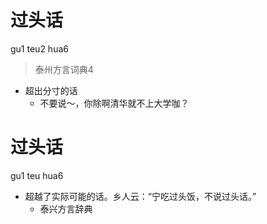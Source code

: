# 过头话
gu1 teu2 hua6
> 泰州方言词典4
- 超出分寸的话
  - 不要说～，你除啊清华就不上大学咖？

# 过头话
gu1 teu hua6
+ 超越了实际可能的话。乡人云：“宁吃过头饭，不说过头话。”
  * 泰兴方言辞典
